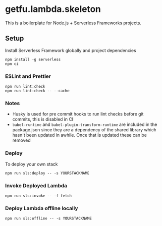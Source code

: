# getfu.lambda.skeleton

This is a boilerplate for Node.js + Serverless Frameworks projects.

## Setup

Install Serverless Framework globally and project dependencies

```
npm install -g serverless
npm ci
```

### ESLint and Prettier

```
npm run lint:check
npm run lint:check -- --cache
```

### Notes

- Husky is used for pre commit hooks to run lint checks before git commits, this is disabled in CI
- `babel-runtime` and `babel-plugin-transform-runtime` are included in the package.json since they are a dependency of the shared library which hasn't been updated in awhile. Once that is updated these can be removed

### Deploy

To deploy your own stack

```
npm run sls:deploy -- -s YOURSTACKNAME
```

### Invoke Deployed Lambda

```
npm run sls:invoke -- -f fetch
```

### Deploy Lambda offline locally

```
npm run sls:offline -- -s YOURSTACKNAME
```

